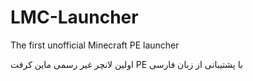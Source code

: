 # LMC-Launcher
The first unofficial Minecraft PE launcher

اولین لانچر غیر رسمی ماین کرفت PE با پشتیبانی از زبان فارسی
